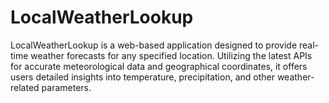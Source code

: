 # LocalWeatherLookup
LocalWeatherLookup is a web-based application designed to provide real-time weather forecasts for any specified location. Utilizing the latest APIs for accurate meteorological data and geographical coordinates, it offers users detailed insights into temperature, precipitation, and other weather-related parameters. 
